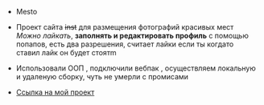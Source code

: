 * Mesto

* Проект сайта ~~inst~~ для размещения фотографий красивых мест *Можно* _лайкать_, **заполнять и редактировать профиль** с помощью попапов,  есть два разрешения, считает лайки если ты когдато ставил лайк он будет стоятm
 
* Использовали ООП , подключили вебпак , осуществляем локальную и удаленую сборку, чуть не умерли с промисами

* [Ссылка на мой проект](https://shimich.github.io/mesto/ "Mesto")